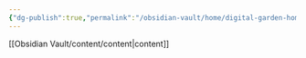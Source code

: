 ```yaml
---
{"dg-publish":true,"permalink":"/obsidian-vault/home/digital-garden-home/","tags":["gardenEntry"],"noteIcon":""}
---
```


[[Obsidian Vault/content/content\|content]]



